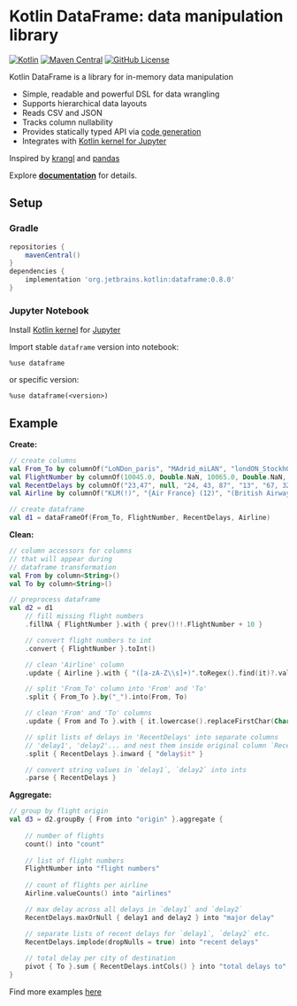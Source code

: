 # Kotlin DataFrame: data manipulation library
[![Kotlin](https://img.shields.io/badge/kotlin-1.6.0-blue.svg?logo=kotlin)](http://kotlinlang.org)
[![Maven Central](https://img.shields.io/maven-central/v/org.jetbrains.kotlinx/dataframe?color=blue&label=Maven%20Central)](https://search.maven.org/artifact/org.jetbrains.kotlinx/dataframe)
[![GitHub License](https://img.shields.io/badge/license-Apache%20License%202.0-blue.svg?style=flat)](http://www.apache.org/licenses/LICENSE-2.0)

Kotlin DataFrame is a library for in-memory data manipulation
* Simple, readable and powerful DSL for data wrangling
* Supports hierarchical data layouts
* Reads CSV and JSON
* Tracks column nullability
* Provides statically typed API via [code generation](https://kotlin.github.io/dataframe/overview.html)
* Integrates with [Kotlin kernel for Jupyter](https://github.com/Kotlin/kotlin-jupyter)

Inspired by [krangl](https://github.com/holgerbrandl/krangl) and [pandas](https://pandas.pydata.org/)

Explore [**documentation**](https://kotlin.github.io/dataframe/overview.html) for details.

## Setup

### Gradle
```groovy
repositories {
    mavenCentral()
}
dependencies {
    implementation 'org.jetbrains.kotlin:dataframe:0.8.0'
}
```
### Jupyter Notebook

Install [Kotlin kernel](https://github.com/Kotlin/kotlin-jupyter) for [Jupyter](https://jupyter.org/)

Import stable `dataframe` version into notebook: 
```
%use dataframe
```
or specific version:
```
%use dataframe(<version>)
```

## Example

**Create:**
```kotlin
// create columns
val From_To by columnOf("LoNDon_paris", "MAdrid_miLAN", "londON_StockhOlm", "Budapest_PaRis", "Brussels_londOn")
val FlightNumber by columnOf(10045.0, Double.NaN, 10065.0, Double.NaN, 10085.0)
val RecentDelays by columnOf("23,47", null, "24, 43, 87", "13", "67, 32")
val Airline by columnOf("KLM(!)", "{Air France} (12)", "(British Airways. )", "12. Air France", "'Swiss Air'")

// create dataframe
val d1 = dataFrameOf(From_To, FlightNumber, RecentDelays, Airline)
```

**Clean:**
```kotlin
// column accessors for columns
// that will appear during 
// dataframe transformation
val From by column<String>()
val To by column<String>()

// preprocess dataframe
val d2 = d1
    // fill missing flight numbers
    .fillNA { FlightNumber }.with { prev()!!.FlightNumber + 10 }

    // convert flight numbers to int
    .convert { FlightNumber }.toInt()

    // clean 'Airline' column
    .update { Airline }.with { "([a-zA-Z\\s]+)".toRegex().find(it)?.value ?: "" }

    // split 'From_To' column into 'From' and 'To'
    .split { From_To }.by("_").into(From, To)

    // clean 'From' and 'To' columns
    .update { From and To }.with { it.lowercase().replaceFirstChar(Char::uppercase) }

    // split lists of delays in 'RecentDelays' into separate columns 
    // 'delay1', 'delay2'... and nest them inside original column `RecentDelays`
    .split { RecentDelays }.inward { "delay$it" }

    // convert string values in `delay1`, `delay2` into ints
    .parse { RecentDelays }
```

**Aggregate:**
```kotlin
// group by flight origin
val d3 = d2.groupBy { From into "origin" }.aggregate {
    
    // number of flights
    count() into "count"
    
    // list of flight numbers
    FlightNumber into "flight numbers"
    
    // count of flights per airline
    Airline.valueCounts() into "airlines"

    // max delay across all delays in `delay1` and `delay2`
    RecentDelays.maxOrNull { delay1 and delay2 } into "major delay"

    // separate lists of recent delays for `delay1`, `delay2` etc.
    RecentDelays.implode(dropNulls = true) into "recent delays"
    
    // total delay per city of destination
    pivot { To }.sum { RecentDelays.intCols() } into "total delays to"
}
```

Find more examples [here](examples) 
